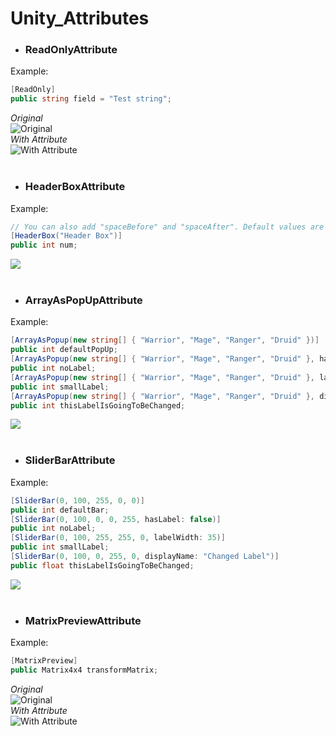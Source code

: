 # Unity_Attributes
 
* ### **ReadOnlyAttribute**

Example:
```C#
[ReadOnly]
public string field = "Test string";
```
_Original_ <br/>
![Original](https://github.com/andreastmedia/Unity_Attributes/blob/main/0%20-%20Images%20-%200/Field%20Original.jpg) <br/>
_With Attribute_ <br/>
![With Attribute](https://github.com/andreastmedia/Unity_Attributes/blob/main/0%20-%20Images%20-%200/Field%20Attribute%20(ReadOnly).jpg) <br/>
<br/>

* ### **HeaderBoxAttribute**

Example:
```C#
// You can also add "spaceBefore" and "spaceAfter". Default values are 0.
[HeaderBox("Header Box")]
public int num;
```
![](https://github.com/andreastmedia/Unity_Attributes/blob/main/0%20-%20Images%20-%200/HeaderBox%20Attribute.jpg) <br/>
<br/>

* ### **ArrayAsPopUpAttribute**

Example:
```C#
[ArrayAsPopup(new string[] { "Warrior", "Mage", "Ranger", "Druid" })]
public int defaultPopUp;
[ArrayAsPopup(new string[] { "Warrior", "Mage", "Ranger", "Druid" }, hasLabel: false)]
public int noLabel;
[ArrayAsPopup(new string[] { "Warrior", "Mage", "Ranger", "Druid" }, labelWidth: 35)]
public int smallLabel;
[ArrayAsPopup(new string[] { "Warrior", "Mage", "Ranger", "Druid" }, displayName: "Changed Label")]
public int thisLabelIsGoingToBeChanged;
```
![](https://github.com/andreastmedia/Unity_Attributes/blob/main/0%20-%20Images%20-%200/ArrayAsPopUp%20Attribute.jpg) <br/>
<br/>

* ### **SliderBarAttribute**

Example:
```C#
[SliderBar(0, 100, 255, 0, 0)]
public int defaultBar;
[SliderBar(0, 100, 0, 0, 255, hasLabel: false)]
public int noLabel;
[SliderBar(0, 100, 255, 255, 0, labelWidth: 35)]
public int smallLabel;
[SliderBar(0, 100, 0, 255, 0, displayName: "Changed Label")]
public float thisLabelIsGoingToBeChanged;
```
![](https://github.com/andreastmedia/Unity_Attributes/blob/main/0%20-%20Images%20-%200/SliderBar%20Attribute.jpg) <br/>
<br/>

* ### **MatrixPreviewAttribute**

Example:
```C#
[MatrixPreview]
public Matrix4x4 transformMatrix;
```
_Original_ <br/>
![Original](https://github.com/andreastmedia/Unity_Attributes/blob/main/0%20-%20Images%20-%200/Matrix4x4%20Original.jpg) <br/>
_With Attribute_ <br/>
![With Attribute](https://github.com/andreastmedia/Unity_Attributes/blob/main/0%20-%20Images%20-%200/Matrix4x4%20Attribute%20(MatrixPreview).jpg) <br/>
